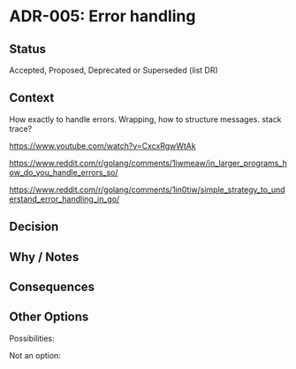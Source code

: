 # ADR-005: Error handling

## Status

Accepted, Proposed, Deprecated or Superseded (list DR)

## Context

How exactly to handle errors. Wrapping, how to structure messages. stack trace?

https://www.youtube.com/watch?v=CxcxRgwWtAk

https://www.reddit.com/r/golang/comments/1iwmeaw/in_larger_programs_how_do_you_handle_errors_so/

https://www.reddit.com/r/golang/comments/1in0tiw/simple_strategy_to_understand_error_handling_in_go/


## Decision



## Why / Notes



## Consequences



## Other Options

Possibilities:

Not an option:

